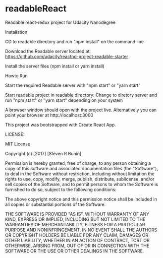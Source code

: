 # readableReact
Readable react-redux project for Udacity Nanodegree

Installation

CD to readable directory and run "npm install" on the command line

Download the Readable server located at: https://github.com/udacity/reactnd-project-readable-starter

Install the server files (npm install or yarn install)

Howto Run

Start the required Readable server with "npm start" or "yarn start"

Start readable project in readable directory:  Change to diretory server and run "npm start" or "yarn start" depending on your system

A browser window should open with the project live. Alternatively you can point your browser at http://localhost:3000

This project was bootstrapped with Create React App.

LICENSE:

MIT License

Copyright (c) [2017] [Steven R Bunin]

Permission is hereby granted, free of charge, to any person obtaining a copy of this software and associated documentation files (the "Software"), to deal in the Software without restriction, including without limitation the rights to use, copy, modify, merge, publish, distribute, sublicense, and/or sell copies of the Software, and to permit persons to whom the Software is furnished to do so, subject to the following conditions:

The above copyright notice and this permission notice shall be included in all copies or substantial portions of the Software.

THE SOFTWARE IS PROVIDED "AS IS", WITHOUT WARRANTY OF ANY KIND, EXPRESS OR IMPLIED, INCLUDING BUT NOT LIMITED TO THE WARRANTIES OF MERCHANTABILITY, FITNESS FOR A PARTICULAR PURPOSE AND NONINFRINGEMENT. IN NO EVENT SHALL THE AUTHORS OR COPYRIGHT HOLDERS BE LIABLE FOR ANY CLAIM, DAMAGES OR OTHER LIABILITY, WHETHER IN AN ACTION OF CONTRACT, TORT OR OTHERWISE, ARISING FROM, OUT OF OR IN CONNECTION WITH THE SOFTWARE OR THE USE OR OTHER DEALINGS IN THE SOFTWARE.
